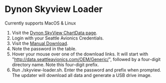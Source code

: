 # Dynon Skyview Loader

Currently supports MacOS & Linux

1. Visit the [Dynon SkyView ChartData page](https://www.seattleavionics.com/ChartData/Default.aspx?TargetDevice=Dynon).
1. Login with your Seattle Avionics Credentials.
1. Visit the [Manual Download](https://www.seattleavionics.com/ChartData/Installation.aspx).
1. Note the password in the table.
1. Hover your mouse over one of the download links. It will start with "http://data.seattleavionics.com/OEM/Generic/", followed by a four-digit directory name. Note this four-digit prefix.
1. Run ./skyview-loader.sh. Enter the password and prefix when prompted. The updater will download all data and generate a USB drive image.
